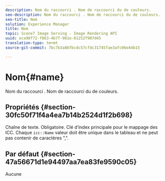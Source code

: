 ```yaml
---
description: Nom du raccourci . Nom de raccourci du de couleurs.
seo-description: Nom du raccourci . Nom de raccourci du de couleurs.
seo-title: Nom
solution: Experience Manager
title: Nom
topic: Scene7 Image Serving - Image Rendering API
uuid: eca98f72-f863-4b7f-961e-81252f907d45
translation-type: tm+mt
source-git-commit: 7bc7b3a86fbcdc57cfdc31745fae3afc06e44b15

---
```



# Nom{#name}

Nom du raccourci . Nom de raccourci du de couleurs.

## Propriétés {#section-30fc50f71f4a4ea7b14b2524d1f2b698}

Chaîne de texte. Obligatoire. Clé d’index principale pour le mappage des  ICC. Chaque `icc::Name` valeur doit être unique dans le tableau et ne peut pas contenir de caractères &quot;,&quot;.

## Par défaut {#section-47a56671d1e94497aa7ea83fe9590c05}

Aucune
